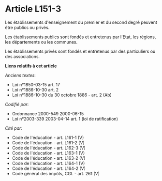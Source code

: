 # Article L151-3

Les établissements d'enseignement du premier et du second degré peuvent être publics ou privés.

Les établissements publics sont fondés et entretenus par l'Etat, les régions, les départements ou les communes.

Les établissements privés sont fondés et entretenus par des particuliers ou des associations.

**Liens relatifs à cet article**

_Anciens textes_:

  - Loi n°1850-03-15 art. 17
  - Loi n°1886-10-30 art. 2
  - Loi n°1886-10-30 du 30 octobre 1886 - art. 2 (Ab)

_Codifié par_:

  - Ordonnance 2000-549 2000-06-15
  - Loi n°2003-339 2003-04-14 art. 1 (loi de ratification)

_Cité par_:

  - Code de l'éducation - art. L161-1 (V)
  - Code de l'éducation - art. L161-2 (V)
  - Code de l'éducation - art. L162-3 (V)
  - Code de l'éducation - art. L163-1 (V)
  - Code de l'éducation - art. L163-2 (V)
  - Code de l'éducation - art. L164-1 (V)
  - Code de l'éducation - art. L164-2 (V)
  - Code général des impôts, CGI. - art. 261 (V)
